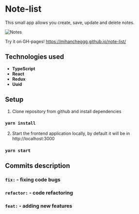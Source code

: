 # Note-list

This small app allows you create, save, update and delete notes.

![Notes](https://user-images.githubusercontent.com/102235764/224124087-c73b3f0d-f63e-4a71-95ab-55957bf13a28.jpg)

Try it on GH-pages! https://mihancheggg.github.io/note-list/


## Technologies used

- **TypeScript**
- **React**
- **Redux**
- **Uuid**


## Setup

1. Clone repository from github and install dependencies

### `yarn install`

2. Start the frontend application locally, by default it will be in http://localhost:3000

### `yarn start`

## Commits description

### `fix:` - fixing code bugs
### `refactor:` - code refactoring
### `feat:` - adding new features
